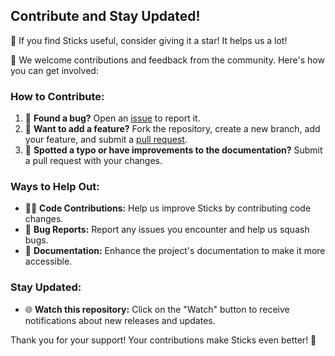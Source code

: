 ## Contribute and Stay Updated!

🌟 If you find Sticks useful, consider giving it a star! It helps us a lot!

📢 We welcome contributions and feedback from the community. Here's how you can get involved:

### How to Contribute:

1. 🐛 **Found a bug?** Open an [issue](https://github.com/mAmineChniti/sticks/issues) to report it.
2. 🚀 **Want to add a feature?** Fork the repository, create a new branch, add your feature, and submit a [pull request](https://github.com/mAmineChniti/sticks/pulls).
3. 📝 **Spotted a typo or have improvements to the documentation?** Submit a pull request with your changes.

### Ways to Help Out:

- 👩‍💻 **Code Contributions:** Help us improve Sticks by contributing code changes.
- 🐞 **Bug Reports:** Report any issues you encounter and help us squash bugs.
- 📖 **Documentation:** Enhance the project's documentation to make it more accessible.

### Stay Updated:

- 🌐 **Watch this repository:** Click on the "Watch" button to receive notifications about new releases and updates.

Thank you for your support! Your contributions make Sticks even better! 🚀
